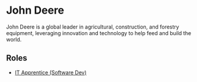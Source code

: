 # John Deere

John Deere is a global leader in agricultural, construction, and forestry equipment, leveraging innovation and technology to help feed and build the world.

## Roles

- [IT Apprentice (Software Dev)](../roles/2023_07_JOHN_DEERE_IT_APPRENTICE_(SOFTWARE_DEV).md)
